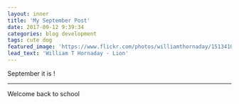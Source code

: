```yaml
---
layout: inner
title: 'My September Post'
date: 2017-09-12 9:39:34
categories: blog development
tags: cute dog
featured_image: 'https://www.flickr.com/photos/williamthornaday/15134100622/sizes/c/'
lead_text: 'William T Hornaday - Lion'
---
```


September it is !
*****
Welcome back to school
